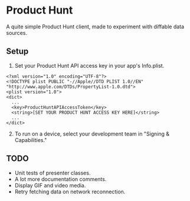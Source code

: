 # Product Hunt

A quite simple Product Hunt client, made to experiment with diffable data sources.

## Setup

1. Set your Product Hunt API access key in your app's Info.plist.

```
<?xml version="1.0" encoding="UTF-8"?>
<!DOCTYPE plist PUBLIC "-//Apple//DTD PLIST 1.0//EN" "http://www.apple.com/DTDs/PropertyList-1.0.dtd">
<plist version="1.0">
<dict>
  ...
  <key>ProductHuntAPIAccessToken</key>
  <string>[SET YOUR PRODUCT HUNT ACCESS KEY HERE]</string>
  ...
</dict>
```

2. To run on a device, select your development team in "Signing & Capabilities."

## TODO

* Unit tests of presenter classes.
* A lot more documentation comments.
* Display GIF and video media.
* Retry fetching data on network reconnection.

